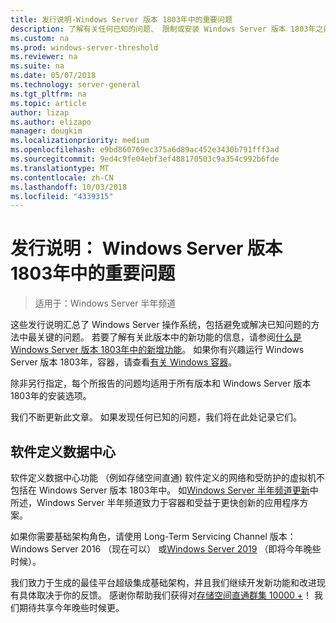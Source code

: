 ```yaml
---
title: 发行说明-Windows Server 版本 1803年中的重要问题
description: 了解有关任何已知的问题、 限制或安装 Windows Server 版本 1803年之前，需要其他信息
ms.custom: na
ms.prod: windows-server-threshold
ms.reviewer: na
ms.suite: na
ms.date: 05/07/2018
ms.technology: server-general
ms.tgt_pltfrm: na
ms.topic: article
author: lizap
ms.author: elizapo
manager: dougkim
ms.localizationpriority: medium
ms.openlocfilehash: e9bd860769ec375a6d89ac452e3430b791fff3ad
ms.sourcegitcommit: 9ed4c9fe04ebf3ef488170503c9a354c992b6fde
ms.translationtype: MT
ms.contentlocale: zh-CN
ms.lasthandoff: 10/03/2018
ms.locfileid: "4339315"
---
```

# 发行说明： Windows Server 版本 1803年中的重要问题

>适用于：Windows Server 半年频道

这些发行说明汇总了 Windows Server 操作系统，包括避免或解决已知问题的方法中最关键的问题。 若要了解有关此版本中的新功能的信息，请参阅[什么是 Windows Server 版本 1803年中的新增功能](whats-new-in-windows-server-1803.md)。 如果你有兴趣运行 Windows Server 版本 1803年，容器，请查看[有关 Windows 容器](https://docs.microsoft.com/virtualization/windowscontainers/about/)。 

除非另行指定，每个所报告的问题均适用于所有版本和 Windows Server 版本 1803年的安装选项。  

我们不断更新此文章。 如果发现任何已知的问题，我们将在此处记录它们。 


## 软件定义数据中心

软件定义数据中心功能 （例如存储空间直通) 软件定义的网络和受防护的虚拟机不包括在 Windows Server 版本 1803年中。 如[Windows Server 半年频道更新](https://cloudblogs.microsoft.com/windowsserver/2018/03/29/windows-server-semi-annual-channel-update/)中所述，Windows Server 半年频道致力于容器和受益于更快创新的应用程序方案。 

如果你需要基础架构角色，请使用 Long-Term Servicing Channel 版本： Windows Server 2016 （现在可以） 或[Windows Server 2019](https://cloudblogs.microsoft.com/windowsserver/2018/03/20/introducing-windows-server-2019-now-available-in-preview) （即将今年晚些时候）。

我们致力于生成的最佳平台超级集成基础架构，并且我们继续开发新功能和改进现有具体取决于你的反馈。 感谢你帮助我们获得对[存储空间直通群集 10000 +](https://blogs.technet.microsoft.com/filecab/2018/03/27/storage-spaces-direct-momentum)！ 我们期待共享今年晚些时候更。
